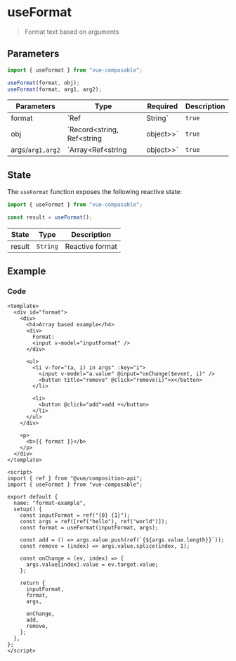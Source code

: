 # useFormat

> Format text based on arguments

## Parameters

```js
import { useFormat } from "vue-composable";

useFormat(format, obj);
useFormat(format, arg1, arg2);
```

| Parameters       | Type                       | Required  | Description |
| ---------------- | -------------------------- | --------- | ----------- |
| format           | `Ref<string>               | String`   | `true`      | String format |
| obj              | `Record<string, Ref<string | object>>` | `true`      | Object based dictionary |
| args/`arg1,arg2` | `Array<Ref<string          | object>>` | `true`      | Array based keys |

## State

The `useFormat` function exposes the following reactive state:

```js
import { useFormat } from "vue-composable";

const result = useFormat();
```

| State  | Type     | Description     |
| ------ | -------- | --------------- |
| result | `String` | Reactive format |

## Example

<format-example/>

### Code

```vue
<template>
  <div id="format">
    <div>
      <h4>Array based example</h4>
      <div>
        Format:
        <input v-model="inputFormat" />
      </div>

      <ul>
        <li v-for="(a, i) in args" :key="i">
          <input v-model="a.value" @input="onChange($event, i)" />
          <button title="remove" @click="remove(i)">x</button>
        </li>

        <li>
          <button @click="add">add +</button>
        </li>
      </ul>
    </div>

    <p>
      <b>{{ format }}</b>
    </p>
  </div>
</template>

<script>
import { ref } from "@vue/composition-api";
import { useFormat } from "vue-composable";

export default {
  name: "format-example",
  setup() {
    const inputFormat = ref("{0} {1}");
    const args = ref([ref("hello"), ref("world")]);
    const format = useFormat(inputFormat, args);

    const add = () => args.value.push(ref(`{${args.value.length}}`));
    const remove = (index) => args.value.splice(index, 1);

    const onChange = (ev, index) => {
      args.value[index].value = ev.target.value;
    };

    return {
      inputFormat,
      format,
      args,

      onChange,
      add,
      remove,
    };
  },
};
</script>
```
